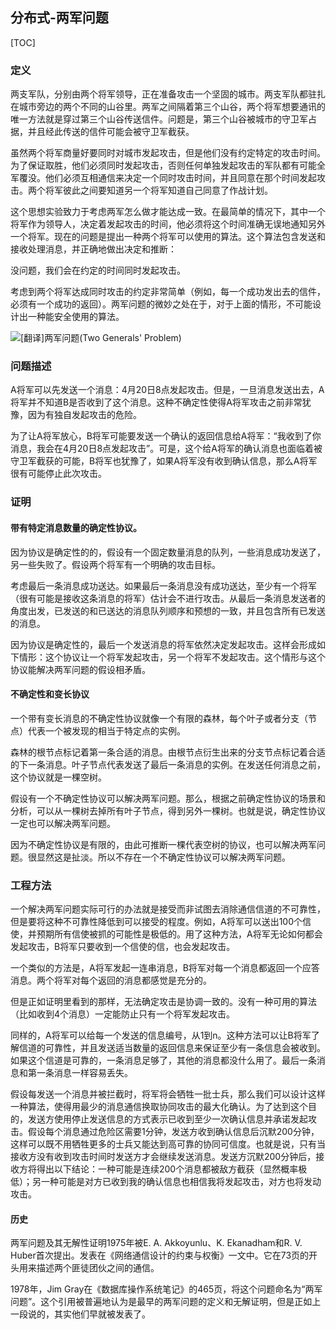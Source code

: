## 分布式-两军问题

[TOC]

### 定义

两支军队，分别由两个将军领导，正在准备攻击一个坚固的城市。两支军队都驻扎在城市旁边的两个不同的山谷里。两军之间隔着第三个山谷，两个将军想要通讯的唯一方法就是穿过第三个山谷传送信件。问题是，第三个山谷被城市的守卫军占据，并且经此传送的信件可能会被守卫军截获。

虽然两个将军商量好要同时对城市发起攻击，但是他们没有约定特定的攻击时间。为了保证取胜，他们必须同时发起攻击，否则任何单独发起攻击的军队都有可能全军覆没。他们必须互相通信来决定一个同时攻击时间，并且同意在那个时间发起攻击。两个将军彼此之间要知道另一个将军知道自己同意了作战计划。

这个思想实验致力于考虑两军怎么做才能达成一致。在最简单的情况下，其中一个将军作为领导人，决定着发起攻击的时间，他必须将这个时间准确无误地通知另外一个将军。现在的问题是提出一种两个将军可以使用的算法。这个算法包含发送和接收处理消息，并正确地做出决定和推断：

没问题，我们会在约定的时间同时发起攻击。

考虑到两个将军达成同时攻击的约定非常简单（例如，每一个成功发出去的信件，必须有一个成功的返回）。两军问题的微妙之处在于，对于上面的情形，不可能设计出一种能安全使用的算法。

![[翻译]两军问题(Two Generals' Problem)](http://www.liuzhaocn.com/wp-content/uploads/2016/10/220px-2-generals.svg_.png)

### 问题描述

A将军可以先发送一个消息：4月20日8点发起攻击。但是，一旦消息发送出去，A将军并不知道B是否收到了这个消息。这种不确定性使得A将军攻击之前非常犹豫，因为有独自发起攻击的危险。

为了让A将军放心，B将军可能要发送一个确认的返回信息给A将军：“我收到了你消息，我会在4月20日8点发起攻击”。可是，这个给A将军的确认消息也面临着被守卫军截获的可能，B将军也犹豫了，如果A将军没有收到确认信息，那么A将军很有可能停止此次攻击。

### 证明

#### 带有特定消息数量的确定性协议。

因为协议是确定性的的，假设有一个固定数量消息的队列，一些消息成功发送了，另一些失败了。假设两个将军有一个明确的攻击目标。

考虑最后一条消息成功送达。如果最后一条消息没有成功送达，至少有一个将军（很有可能是接收这条消息的将军）估计会不进行攻击。从最后一条消息发送者的角度出发，已发送的和已送达的消息队列顺序和预想的一致，并且包含所有已发送的消息。

因为协议是确定性的，最后一个发送消息的将军依然决定发起攻击。这样会形成如下情形：这个协议让一个将军发起攻击，另一个将军不发起攻击。这个情形与这个协议能解决两军问题的假设相矛盾。

#### 不确定性和变长协议

一个带有变长消息的不确定性协议就像一个有限的森林，每个叶子或者分支（节点）代表一个被发现的相当于特定点的实例。

森林的根节点标记着第一条合适的消息。由根节点衍生出来的分支节点标记着合适的下一条消息。叶子节点代表发送了最后一条消息的实例。在发送任何消息之前，这个协议就是一棵空树。

假设有一个不确定性协议可以解决两军问题。那么，根据之前确定性协议的场景和分析，可以从一棵树去掉所有叶子节点，得到另外一棵树。也就是说，确定性协议一定也可以解决两军问题。

因为不确定性协议是有限的，由此可推断一棵代表空树的协议，也可以解决两军问题。很显然这是扯淡。所以不存在一个不确定性协议可以解决两军问题。

### 工程方法

一个解决两军问题实际可行的办法就是接受而非试图去消除通信信道的不可靠性，但是要将这种不可靠性降低到可以接受的程度。例如，A将军可以送出100个信使，并预期所有信使被抓的可能性是极低的。用了这种方法，A将军无论如何都会发起攻击，B将军只要收到一个信使的信，也会发起攻击。

一个类似的方法是，A将军发起一连串消息，B将军对每一个消息都返回一个应答消息。两个将军对每个返回的消息都感觉是充分的。

但是正如证明里看到的那样，无法确定攻击是协调一致的。没有一种可用的算法（比如收到4个消息）一定能防止只有一个将军发起攻击。

同样的，A将军可以给每一个发送的信息编号，从1到n。这种方法可以让B将军了解信道的可靠性，并且发送适当数量的返回信息来保证至少有一条信息会被收到。如果这个信道是可靠的，一条消息足够了，其他的消息都没什么用了。最后一条消息和第一条消息一样容易丢失。

假设每发送一个消息并被拦截时，将军将会牺牲一批士兵，那么我们可以设计这样一种算法，使得用最少的消息通信换取协同攻击的最大化确认。为了达到这个目的，发送方使用停止发送信息的方式表示已收到至少一次确认信息并承诺发起攻击。假设每个消息通过危险区需要1分钟，发送方收到确认信息后沉默200分钟，这样可以既不用牺牲更多的士兵又能达到高可靠的协同可信度。也就是说，只有当接收方没有收到攻击时间时发送方才会继续发送消息。发送方沉默200分钟后，接收方将得出以下结论：一种可能是连续200个消息都被敌方截获（显然概率极低）；另一种可能是对方已收到我的确认信息也相信我将发起攻击，对方也将发动攻击。

#### 历史

两军问题及其无解性证明1975年被E. A. Akkoyunlu、K. Ekanadham和R. V. Huber首次提出。发表在《网络通信设计的约束与权衡》一文中。它在73页的开头用来描述两个匪徒团伙之间的通信。

1978年，Jim Gray在《数据库操作系统笔记》的465页，将这个问题命名为“两军问题”。这个引用被普遍地认为是最早的两军问题的定义和无解证明，但是正如上一段说的，其实他们早就被发表了。
